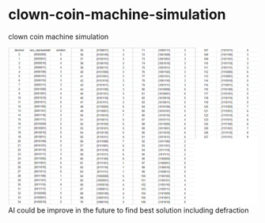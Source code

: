 # clown-coin-machine-simulation
clown coin machine simulation

![The best solution to use](images/solution_3.png)
AI could be improve in the future to find best solution including defraction
